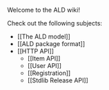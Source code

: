 Welcome to the ALD wiki!

Check out the following subjects:
* [[The ALD model]]
* [[ALD package format]]
* [[HTTP API]]
    * [[Item API]]
    * [[User API]]
    * [[Registration]]
    * [[Stdlib Release API]]